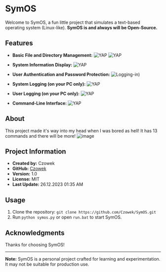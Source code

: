 # SymOS

Welcome to SymOS, a fun little project that simulates a text-based operating system (Linux-like). **SymOS is and always will be Open-Source.**

## Features

- **Basic File and Directory Management:**
  ![YAP](https://imgur.com/NjvYQ9B.png)
  ![YAP](https://i.imgur.com/B0K7jwR.png)

- **System Information Display:**
  ![YAP](https://imgur.com/ToMjhgB.png)

- **User Authentication and Password Protection:**
  ![Logging-in](https://i.imgur.com/RMCP1Li.png))

- **System Logging (on your PC only):**
  ![YAP](https://imgur.com/eEAzExp.png)

- **User Logging (on your PC only):**
  ![YAP](https://imgur.com/HRg4Hcs.png)

- **Command-Line Interface:**
  ![YAP](https://imgur.com/PbA8Pns.png)

## About

This project made it's way into my head when I was bored as hell! It has 13 commands and there will be more!
![image](https://github.com/Czowek/SymOS/assets/154842302/aedf0061-6daa-4190-a2fc-8e7a95811dda)

## Project Information

- **Created by:** Czowek
- **GitHub:** [Czowek](https://github.com/Czowek)
- **Version:** 1.0
- **License:** MIT
- **Last Update:** 26.12.2023 01:35 AM

## Usage

1. Clone the repository: `git clone https://github.com/Czowek/SymOS.git`
2. Run `python symos.py` or open `run.bat` to start SymOS.

## Acknowledgments

Thanks for choosing SymOS!

---

**Note:** SymOS is a personal project crafted for learning and experimentation. It may not be suitable for production use.
